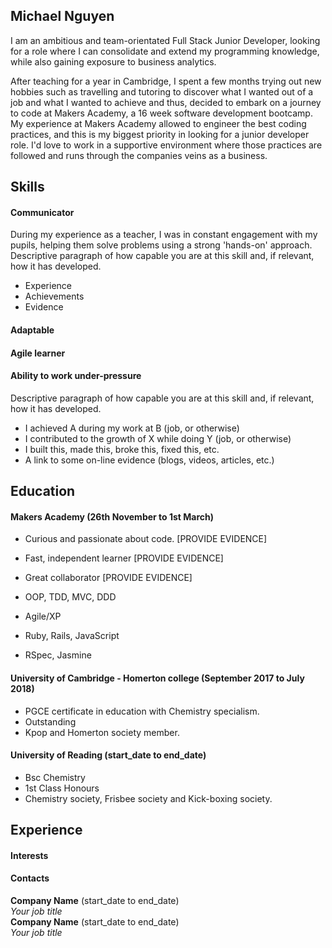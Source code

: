 ## Michael Nguyen
I am an ambitious and team-orientated Full Stack Junior Developer, looking for a role where I can consolidate and extend my programming knowledge, while also gaining exposure to business analytics. 

After teaching for a year in Cambridge, I spent a few months trying out new hobbies such as travelling and tutoring to discover what I wanted out of a job and what I wanted to achieve and thus, decided to embark on a journey to code at Makers Academy, a 16 week software development bootcamp. My experience at Makers Academy allowed to engineer the best coding practices, and this is my biggest priority in looking for a junior developer role. I'd love to work in a supportive environment where those practices are followed and runs through the companies veins as a business. 
## Skills

#### Communicator 
During my experience as a teacher, I was in constant engagement with my pupils, helping them solve problems using a strong 'hands-on' approach. 
Descriptive paragraph of how capable you are at this skill and, if relevant, how it has developed.

- Experience
- Achievements
- Evidence
#### Adaptable

#### Agile learner 

#### Ability to work under-pressure

Descriptive paragraph of how capable you are at this skill and, if relevant, how it has developed.

- I achieved A during my work at B (job, or otherwise)
- I contributed to the growth of X while doing Y (job, or otherwise)
- I built this, made this, broke this, fixed this, etc.
- A link to some on-line evidence (blogs, videos, articles, etc.)

## Education

#### Makers Academy (26th November to 1st March)

- Curious and passionate about code. [PROVIDE EVIDENCE]
- Fast, independent learner [PROVIDE EVIDENCE]
- Great collaborator [PROVIDE EVIDENCE]

- OOP, TDD, MVC, DDD
- Agile/XP
- Ruby, Rails, JavaScript
- RSpec, Jasmine

#### University of Cambridge - Homerton college (September 2017 to July 2018)

- PGCE certificate in education with Chemistry specialism.
- Outstanding
- Kpop and Homerton society member. 

#### University of Reading (start_date to end_date)
- Bsc Chemistry 
- 1st Class Honours
- Chemistry society, Frisbee society and Kick-boxing society. 

## Experience

#### Interests

#### Contacts

**Company Name** (start_date to end_date)    
*Your job title*  
**Company Name** (start_date to end_date)   
*Your job title*  
